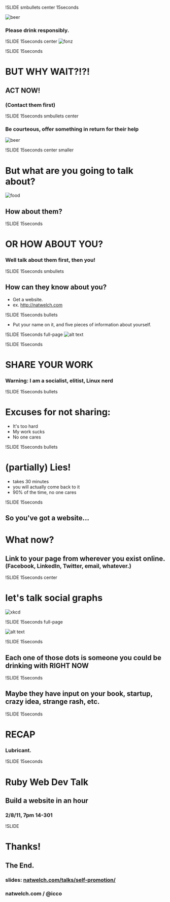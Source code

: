 !SLIDE smbullets center 15seconds
<script>var nat_timeouts = false;</script>

![beer](beer.jpg)

### Please drink responsibly.

!SLIDE 15seconds center
![fonz](the-fonz.jpg)

!SLIDE 15seconds
# BUT WHY WAIT?!?!

## ACT NOW!

### (Contact them first)

!SLIDE 15seconds smbullets center

### Be courteous, offer something in return for their help
![beer](people_drinks.jpg)

!SLIDE 15seconds center smaller
# But what are you going to talk about?

![food](food.jpg)

## How about them?

!SLIDE 15seconds

# OR HOW ABOUT YOU?
### Well talk about them first, then you!

!SLIDE 15seconds smbullets
## How can they know about you?

 * Get a website. <!--<br /><small>Simplest Way: [Github Pages][ghp] and a domain name.</small>-->
 * ex. <http://natwelch.com>

[ghp]: http://pages.github.com/

!SLIDE 15seconds bullets

 * Put your name on it, and five pieces of information about yourself.

!SLIDE 15seconds full-page
![alt text](dmpat.png "David Patierno")

!SLIDE 15seconds

# SHARE YOUR WORK

### Warning: I am a socialist, elitist, Linux nerd

!SLIDE 15seconds bullets
# Excuses for not sharing:

 * It's too hard
 * My work sucks
 * No one cares

!SLIDE 15seconds bullets
# (partially) Lies!

 * takes 30 minutes
 * you will actually come back to it
 * 90% of the time, no one cares

!SLIDE 15seconds
## So you've got a website...

# What now?

## Link to your page from wherever you exist online. <small>(Facebook, LinkedIn, Twitter, email, whatever.)</small>

!SLIDE 15seconds center

# let's talk social graphs

![xkcd](fuck_grapefruit.png)

!SLIDE 15seconds full-page

![alt text](linkedin.png)

!SLIDE 15seconds
## Each one of those dots is someone you could be drinking with RIGHT NOW

!SLIDE 15seconds

## Maybe they have input on your book, startup, crazy idea, strange rash, etc.

!SLIDE 15seconds

# RECAP
### Lubricant.

!SLIDE 15seconds
# Ruby Web Dev Talk
## Build a website in an hour
### 2/8/11, 7pm 14-301

!SLIDE
# Thanks!
## The End.
### slides: [natwelch.com/talks/self-promotion/](http://natwelch.com/talks/self-promotion/)

### natwelch.com  /  @icco

<script>
$(".15seconds").bind("showoff:show", function (e) {
   if (nat_timeouts) { setTimeout('nextStep()', 15000); }
});

$(".7seconds").bind("showoff:show", function (e) {
   if (nat_timeouts) { setTimeout('nextStep()', 7000); }
});
</script>

